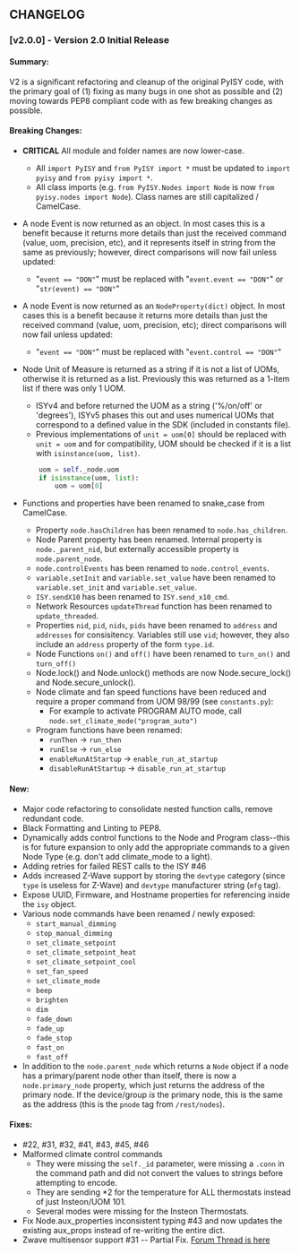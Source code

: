 ## CHANGELOG

### [v2.0.0] - Version 2.0 Initial Release

#### Summary: 

V2 is a significant refactoring and cleanup of the original PyISY code, with the primary goal of (1) fixing as many bugs in one shot as possible and (2) moving towards PEP8 compliant code with as few breaking changes as possible.

#### Breaking Changes:

- **CRITICAL** All module and folder names are now lower-case.
  + All `import PyISY` and `from PyISY import *` must be updated to `import pyisy` and `from pyisy import *`.
  + All class imports (e.g. `from PyISY.Nodes import Node` is now `from pyisy.nodes import Node`). Class names are still capitalized / CamelCase.
- A node Event is now returned as an object. In most cases this is a benefit because it returns more details than just the received command (value, uom, precision, etc), and it represents itself in string from the same as previously; however, direct comparisons will now fail unless updated:
    - "`event == "DON"`" must be replaced with "`event.event == "DON"`" or "`str(event) == "DON"`"
- A node Event is now returned as an `NodeProperty(dict)` object. In most cases this is a benefit because it returns more details than just the received command (value, uom, precision, etc); direct comparisons will now fail unless updated:
    - "`event == "DON"`" must be replaced with "`event.control == "DON"`"
- Node Unit of Measure is returned as a string if it is not a list of UOMs, otherwise it is returned as a list. Previously this was returned as a 1-item list if there was only 1 UOM.
    - ISYv4 and before returned the UOM as a string ('%/on/off' or 'degrees'), ISYv5 phases this out and uses numerical UOMs that correspond to a defined value in the SDK (included in constants file).
    - Previous implementations of `unit = uom[0]` should be replaced with `unit = uom` and for compatibility, UOM should be checked if it is a list with `isinstance(uom, list)`.
    
    ```python
        uom = self._node.uom
        if isinstance(uom, list):
            uom = uom[0]
    ```
    
- Functions and properties have been renamed to snake_case from CamelCase.
  - Property `node.hasChildren` has been renamed to `node.has_children`.
  - Node Parent property has been renamed. Internal property is `node._parent_nid`, but externally accessible property is `node.parent_node`.
  - `node.controlEvents` has been renamed to `node.control_events`.
  - `variable.setInit` and `variable.set_value` have been renamed to `variable.set_init` and `variable.set_value`.
  - `ISY.sendX10` has been renamed to `ISY.send_x10_cmd`.
  - Network Resources `updateThread` function has been renamed to `update_threaded`.
  - Properties `nid`, `pid`, `nids`, `pids` have been renamed to `address` and `addresses` for consisitency. Variables still use `vid`; however, they also include an `address` property of the form `type.id`.
  - Node Functions `on()` and `off()` have been renamed to `turn_on()` and `turn_off()`
  - Node.lock() and Node.unlock() methods are now Node.secure_lock() and Node.secure_unlock().
  - Node climate and fan speed functions have been reduced and require a proper command from UOM 98/99 (see `constants.py`):
    + For example to activate PROGRAM AUTO mode, call `node.set_climate_mode("program_auto")`
  - Program functions have been renamed:
    + `runThen` -> `run_then`
    + `runElse` -> `run_else`
    + `enableRunAtStartup` -> `enable_run_at_startup`
    + `disableRunAtStartup` -> `disable_run_at_startup`

#### New:

- Major code refactoring to consolidate nested function calls, remove redundant code.
- Black Formatting and Linting to PEP8.
- Dynamically adds control functions to the Node and Program class--this is for future expansion to only add the appropriate commands to a given Node Type (e.g. don't add climate_mode to a light).
- Adding retries for failed REST calls to the ISY #46
- Adds increased Z-Wave support by storing the `devtype` category (since `type` is useless for Z-Wave) and `devtype` manufacturer string (`mfg` tag).
- Expose UUID, Firmware, and Hostname properties for referencing inside the `isy` object.
- Various node commands have been renamed / newly exposed:
    + `start_manual_dimming`
    + `stop_manual_dimming`
    + `set_climate_setpoint`
    + `set_climate_setpoint_heat`
    + `set_climate_setpoint_cool`
    + `set_fan_speed`
    + `set_climate_mode`
    + `beep`
    + `brighten`
    + `dim`
    + `fade_down`
    + `fade_up`
    + `fade_stop`
    + `fast_on`
    + `fast_off`
- In addition to the `node.parent_node` which returns a `Node` object if a node has a primary/parent node other than itself, there is now a `node.primary_node` property, which just returns the address of the primary node. If the device/group *is* the primary node, this is the same as the address (this is the `pnode` tag from `/rest/nodes`). 

#### Fixes:

- #22, #31, #32, #41, #43, #45, #46
- Malformed climate control commands
   - They were missing the `self._id` parameter, were missing a `.conn` in the command path and did not convert the values to strings before attempting to encode.
   - They are sending *2 for the temperature for ALL thermostats instead of just Insteon/UOM 101.
   - Several modes were missing for the Insteon Thermostats.
- Fix Node.aux_properties inconsistent typing #43 and now updates the existing aux_props instead of re-writing the entire dict.
- Zwave multisensor support #31 -- Partial Fix. [Forum Thread is here](https://community.home-assistant.io/t/isy994-z-wave-sensor-enhancements-testers-wanted/124188)
